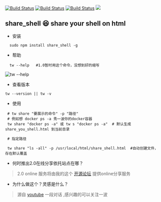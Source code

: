  
 
[![Build Status](https://img.shields.io/badge/build-passing-brightgreen.svg)](https://img.shields.io/badge/build-passing-brightgreen.svg)
 <a href="https://github.com/pkwenda/share_shell/blob/master/LICENSE"><img src="https://img.shields.io/badge/license-MIT-4EB1BA.svg?style=flat-square" alt="Build Status"></a>
 [![Build Status](https://img.shields.io/badge/version-1.0.0-green.svg)](https://www.npmjs.com/package/share_shell)
 [![](https://badge.juejin.im/entry/5b6b23cae51d4519873fa488/likes.svg?style=flat-square)](https://juejin.im/post/5b6b086cf265da0f8d368935)
 
 

## share_shell    😆     share your shell on html

- 安装

```shell
  sudo npm install share_shell -g
```

- 帮助

```shell
  tw --help   #1.0暂时用这个命令，没想到好的缩写
```

![tw --help](http://op0c7euw0.bkt.clouddn.com/share_shell.png)

- 查看版本

```shell
tw --version || tw -v
```

- 使用

```shell
 # tw share "要展示的命令" -p "路径"
 # 例如想 docker ps -a 秀一波你的docker容器
 tw share "docker ps -a" 或 tw s "docker ps -a"  # 默认生成 share_you_shell.html 到当前目录  
 
 # 指定路径
 
 tw share "ls -all" -p /usr/local/html/share_shell.html  #自动创建文件，存在默认覆盖

```


- 何时推出2.0在线分享依托站点在哪？

 > 2.0 online 服务将由我的这个 [开源论坛](https://github.com/pkwenda/new-bee) 提供online分享服务
 
- 为什么做这个？灵感是什么？ 

> 源自 [youtube](https://www.youtube.com/watch?v=NPbiyTVU6YA&lc=z23fgjp5zvjyspkx504t1aokgij4o0rzwvzjn3zexosirk0h00410.1533224892000721) 一段对话 ,感兴趣的可以关注一波

 
